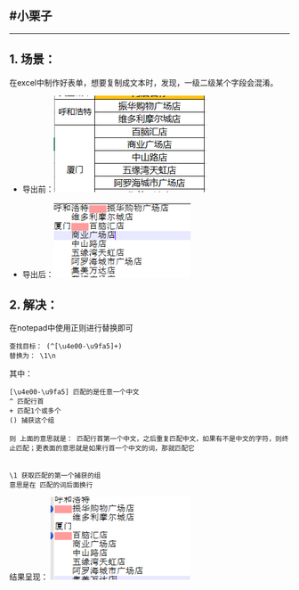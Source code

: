 #小栗子
---
---
## 1. 场景：
在excel中制作好表单，想要复制成文本时，发现，一级二级某个字段会混淆。

* 导出前：![](./pic/excel_before.png)

* 导出后：![](./pic/text_after.png)


## 2. 解决：
在notepad中使用正则进行替换即可
```
查找目标： (^[\u4e00-\u9fa5]+)
替换为： \1\n
```
其中：
```
[\u4e00-\u9fa5] 匹配的是任意一个中文
^ 匹配行首
+ 匹配1个或多个
() 捕获这个组

则 上面的意思就是： 匹配行首第一个中文，之后重复匹配中文，如果有不是中文的字符，则终止匹配；更表面的意思就是如果行首一个中文的词，那就匹配它


\1 获取匹配的第一个捕获的组
意思是在 匹配的词后面换行
```
结果呈现：
![](./pic/Regular_after.png)
